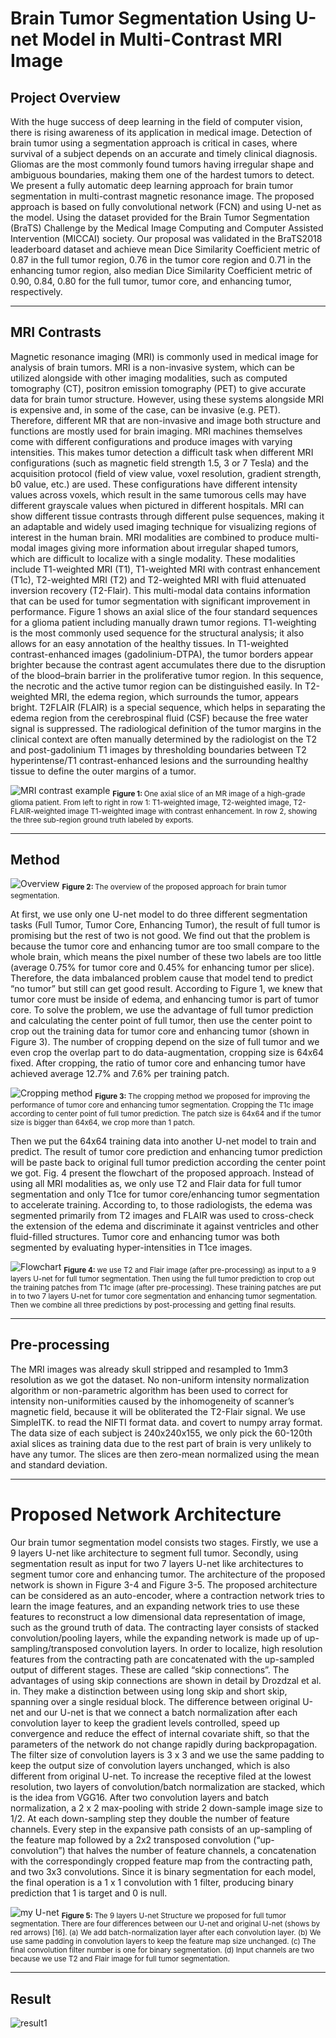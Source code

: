 # Brain Tumor Segmentation Using U-net Model in Multi-Contrast MRI Image


## Project Overview

With the huge success of deep learning in the field of computer vision, there is rising awareness of its application in medical image. Detection of brain tumor using a segmentation approach is critical in cases, where survival of a subject depends on an accurate and timely clinical diagnosis. Gliomas are the most commonly found tumors having irregular shape and ambiguous boundaries, making them one of the hardest tumors to detect. We present a fully automatic deep learning approach for brain tumor segmentation in multi-contrast magnetic resonance image. The proposed approach is based on fully convolutional network (FCN) and using U-net as the model. Using the dataset provided for the Brain Tumor Segmentation (BraTS) Challenge by the Medical Image Computing and Computer Assisted Intervention (MICCAI) society. Our proposal was validated in the BraTS2018 leaderboard dataset and achieve mean Dice Similarity Coefficient metric of 0.87 in the full tumor region, 0.76 in the tumor core region and 0.71 in the enhancing tumor region, also median Dice Similarity Coefficient metric of 0.90, 0.84, 0.80 for the full tumor, tumor core, and enhancing tumor, respectively.

---

## MRI Contrasts
Magnetic resonance imaging (MRI) is commonly used in medical image for analysis of brain tumors. MRI is a non-invasive system, which can be utilized alongside with other imaging modalities, such as computed tomography (CT), positron emission tomography (PET) to give accurate data for brain tumor structure. However, using these systems alongside MRI is expensive and, in some of the case, can be invasive (e.g. PET). Therefore, different MR that are non-invasive and image both structure and functions are mostly used for brain imaging. MRI machines themselves come with different configurations and produce images with varying intensities. This makes tumor detection a difficult task when different MRI configurations (such as magnetic field strength 1.5, 3 or 7 Tesla) and the acquisition protocol (field of view value, voxel resolution, gradient strength, b0 value, etc.) are used. These configurations have different intensity values across voxels, which result in the same tumorous cells may have different grayscale values when pictured in different hospitals. MRI can show different tissue contrasts through different pulse sequences, making it an adaptable and widely used imaging technique for visualizing regions of interest in the human brain. MRI modalities are combined to produce multi-modal images giving more information about irregular shaped tumors, which are difficult to localize with a single modality. These modalities include T1-weighted MRI (T1), T1-weighted MRI with contrast enhancement (T1c), T2-weighted MRI (T2) and T2-weighted MRI with fluid attenuated inversion recovery (T2-Flair). This multi-modal data contains information that can be used for tumor segmentation with significant improvement in performance.
Figure 1 shows an axial slice of the four standard sequences for a glioma patient including manually drawn tumor regions. T1-weighting is the most commonly used sequence for the structural analysis; it also allows for an easy annotation of the healthy tissues. In T1-weighted contrast-enhanced images (gadolinium-DTPA), the tumor borders appear brighter because the contrast agent accumulates there due to the disruption of the blood–brain barrier in the proliferative tumor region. In this sequence, the necrotic and the active tumor region can be distinguished easily. In T2-weighted MRI, the edema region, which surrounds the tumor, appears bright. T2FLAIR (FLAIR) is a special sequence, which helps in separating the edema region from the cerebrospinal fluid (CSF) because the free water signal is suppressed. The radiological definition of the tumor margins in the clinical context are often manually determined by the radiologist on the T2 and post-gadolinium T1 images by thresholding boundaries between T2 hyperintense/T1 contrast-enhanced lesions and the surrounding healthy tissue to define the outer margins of a tumor.


<img alt="MRI contrast example" src="images/MRI.png">  
<sub><b>Figure 1: </b> One axial slice of an MR image of a high-grade glioma patient. From left to right in row 1: T1-weighted image, T2-weighted image, T2-FLAIR-weighted image T1-weighted image with contrast enhancement. In row 2, showing the three sub-region ground truth labeled by exports. </sub> 

---

## Method
<img alt="Overview" src="images/overview.png">  
<sub><b>Figure 2: </b> The overview of the proposed approach for brain tumor segmentation. </sub> 




At first, we use only one U-net model to do three different segmentation tasks (Full Tumor, Tumor Core, Enhancing Tumor), the result of full tumor is promising but the rest of two is not good. We find out that the problem is because the tumor core and enhancing tumor are too small compare to the whole brain, which means the pixel number of these two labels are too little (average 0.75% for tumor core and 0.45% for enhancing tumor per slice). Therefore, the data imbalanced problem cause that model tend to predict “no tumor” but still can get good result. According to Figure 1, we knew that tumor core must be inside of edema, and enhancing tumor is part of tumor core. To solve the problem, we use the advantage of full tumor prediction and calculating the center point of full tumor, then use the center point to crop out the training data for tumor core and enhancing tumor (shown in Figure 3). The number of cropping depend on the size of full tumor and we even crop the overlap part to do data-augmentation, cropping size is 64x64 fixed. After cropping, the ratio of tumor core and enhancing tumor have achieved average 12.7% and 7.6% per training patch.

<img alt="Cropping method" src="images/cropping.png">  
<sub><b>Figure 3: </b> The cropping method we proposed for improving the performance of tumor core and enhancing tumor segmentation. Cropping the T1c image according to center point of full tumor prediction. The patch size is 64x64 and if the tumor size is bigger than 64x64, we crop more than 1 patch. </sub> 





Then we put the 64x64 training data into another U-net model to train and predict. The result of tumor core prediction and enhancing tumor prediction will be paste back to original full tumor prediction according the center point we got. Fig. 4 present the flowchart of the proposed approach.  Instead of using all MRI modalities as, we only use T2 and Flair data for full tumor segmentation and only T1ce for tumor core/enhancing tumor segmentation to accelerate training. According to, to those radiologists, the edema was segmented primarily from T2 images and FLAIR was used to cross-check the extension of the edema and discriminate it against ventricles and other fluid-filled structures. Tumor core and enhancing tumor was both segmented by evaluating hyper-intensities in T1ce images.



<img alt="Flowchart" src="images/flowchart.png">  
<sub><b>Figure 4: </b> we use T2 and Flair image (after pre-processing) as input to a 9 layers U-net for full tumor segmentation. Then using the full tumor prediction to crop out the training patches from T1c image (after pre-processing). These training patches are put in to two 7 layers U-net for tumor core segmentation and enhancing tumor segmentation. Then we combine all three predictions by post-processing and getting final results. </sub> 

---

## Pre-processing
The MRI images was already skull stripped and resampled to 1mm3 resolution as we got the dataset. No non-uniform intensity normalization algorithm or non-parametric algorithm has been used to correct for intensity non-uniformities caused by the inhomogeneity of scanner’s magnetic field, because it will be obliterated the T2-Flair signal. We use SimpleITK. to read the NIFTI format data. and covert to numpy array format. The data size of each subject is 240x240x155, we only pick the 60-120th axial slices as training data due to the rest part of brain is very unlikely to have any tumor. The slices are then zero-mean normalized using the mean and standard deviation.

---

# Proposed Network Architecture
Our brain tumor segmentation model consists two stages. Firstly, we use a 9 layers U-net like architecture to segment full tumor. Secondly, using segmentation result as input for two 7 layers U-net like architectures to segment tumor core and enhancing tumor. The architecture of the proposed network is shown in Figure 3-4 and Figure 3-5. The proposed architecture can be considered as an auto-encoder, where a contraction network tries to learn the image features, and an expanding network tries to use these features to reconstruct a low dimensional data representation of image, such as the ground truth of data. The contracting layer consists of stacked convolution/pooling layers, while the expanding network is made up of up-sampling/transposed convolution layers. In order to localize, high resolution features from the contracting path are concatenated with the up-sampled output of different stages. These are called “skip connections”. The advantages of using skip connections are shown in detail by Drozdzal et al. in. They make a distinction between using long skip and short skip, spanning over a single residual block. The difference between original U-net and our U-net is that we connect a batch normalization after each convolution layer to keep the gradient levels controlled, speed up convergence and reduce the effect of internal covariate shift, so that the parameters of the network do not change rapidly during backpropagation.
	The filter size of convolution layers is 3 x 3 and we use the same padding to keep the output size of convolution layers unchanged, which is also different from original U-net. To increase the receptive filed at the lowest resolution, two layers of convolution/batch normalization are stacked, which is the idea from VGG16. After two convolution layers and batch normalization, a 2 x 2 max-pooling with stride 2 down-sample image size to 1/2. At each down-sampling step they double the number of feature channels. Every step in the expansive path consists of an up-sampling of the feature map followed by a 2x2 transposed convolution (“up-convolution”) that halves the number of feature channels, a concatenation with the correspondingly cropped feature map from the contracting path, and two 3x3 convolutions. Since it is binary segmentation for each model, the final operation is a 1 x 1 convolution with 1 filter, producing binary prediction that 1 is target and 0 is null.


<img alt="my U-net" src="images/my_unet.jpg">  
<sub><b>Figure 5: </b> The 9 layers U-net Structure we proposed for full tumor segmentation. There are four differences between our U-net and original U-net (shows by red arrows) [16]. (a) We add batch-normalization layer after each convolution layer. (b) We use same padding in convolution layers to keep the feature map size unchanged. (c) The final convolution filter number is one for binary segmentation. (d) Input channels are two because we use T2 and Flair image for full tumor segmentation. </sub> 

---

## Result

<img alt="result1" src="images/result1.png">  